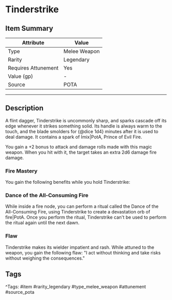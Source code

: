 # Tinderstrike

## Item Summary

| Attribute            | Value                        |
|----------------------|------------------------------|
| Type                 | Melee Weapon |
| Rarity               | Legendary             |
| Requires Attunement  | Yes                |
| Value (gp)           | -    |
| Source               | POTA |

---

## Description

A flint dagger, Tinderstrike is uncommonly sharp, and sparks cascade off its edge whenever it strikes something solid. Its handle is always warm to the touch, and the blade smolders for {@dice 1d4} minutes after it is used to deal damage. It contains a spark of Imix|PotA, Prince of Evil Fire.

You gain a +2 bonus to attack and damage rolls made with this magic weapon. When you hit with it, the target takes an extra 2d6 damage fire damage.

### Fire Mastery

You gain the following benefits while you hold Tinderstrike:

### Dance of the All-Consuming Fire

While inside a fire node, you can perform a ritual called the Dance of the All-Consuming Fire, using Tinderstrike to create a devastation orb of fire|PotA. Once you perform the ritual, Tinderstrike can't be used to perform the ritual again until the next dawn.

### Flaw

Tinderstrike makes its wielder impatient and rash. While attuned to the weapon, you gain the following flaw: "I act without thinking and take risks without weighing the consequences."

## Tags

^Tags: #item #rarity_legendary #type_melee_weapon #attunement #source_pota